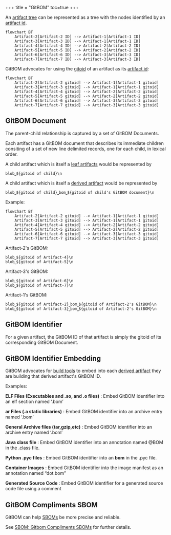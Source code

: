 +++
title = "GitBOM"
toc=true
+++

An [artifact tree](/glossary/artifact_tree) can be represented as a tree with the nodes identified by an [artifact id](/glossary/artifact#artifact-identifiers).

```mermaid
flowchart BT
    Artifact-2[Artifact-2 ID] --> Artifact-1[Artifact-1 ID]
    Artifact-3[Artifact-3 ID] --> Artifact-1[Artifact-1 ID]
    Artifact-4[Artifact-4 ID] --> Artifact-2[Artifact-2 ID]
    Artifact-5[Artifact-5 ID] --> Artifact-2[Artifact-2 ID]
    Artifact-6[Artifact-6 ID] --> Artifact-3[Artifact-3 ID]
    Artifact-7[Artifact-7 ID] --> Artifact-3[Artifact-3 ID]
```

GitBOM advocates for using the [gitoid](/glossary/git/#git-object-id-gitoid) of an artifact as its [artifact id](/glossary/artifact#artifact-identifiers):

```mermaid
flowchart BT
    Artifact-2[Artifact-2 gitoid] --> Artifact-1[Artifact-1 gitoid]
    Artifact-3[Artifact-3 gitoid] --> Artifact-1[Artifact-1 gitoid]
    Artifact-4[Artifact-4 gitoid] --> Artifact-2[Artifact-2 gitoid]
    Artifact-5[Artifact-5 gitoid] --> Artifact-2[Artifact-2 gitoid]
    Artifact-6[Artifact-6 gitoid] --> Artifact-3[Artifact-3 gitoid]
    Artifact-7[Artifact-7 gitoid] --> Artifact-3[Artifact-3 gitoid]
```

## GitBOM Document
The parent-child relationship is captured by a set of GitBOM Documents.

Each artifact has a GitBOM document that describes its immediate children consiting of a set of new line delimited records, one for each child, in lexical order.

A child artifact which is itself a [leaf artifacts](/glossary/artifact/#leaf-artifacts) would be represented by

```
blob⎵${gitoid of child}\n
```

A child artifact which is itself a [derived artifact](/glossary/artifact/#derived-artifacts) would be represented by
```
blob⎵${gitoid of child}⎵bom⎵${gitoid of child's GitBOM document}\n
```

Example:

```mermaid
flowchart BT
    Artifact-2[Artifact-2 gitoid] --> Artifact-1[Artifact-1 gitoid]
    Artifact-3[Artifact-3 gitoid] --> Artifact-1[Artifact-1 gitoid]
    Artifact-4[Artifact-4 gitoid] --> Artifact-2[Artifact-2 gitoid]
    Artifact-5[Artifact-5 gitoid] --> Artifact-2[Artifact-2 gitoid]
    Artifact-6[Artifact-6 gitoid] --> Artifact-3[Artifact-3 gitoid]
    Artifact-7[Artifact-7 gitoid] --> Artifact-3[Artifact-3 gitoid]
```

Artifact-2's GitBOM:

```
blob⎵${gitoid of Artifact-4}\n
blob⎵${gitoid of Artifact-5}\n
```

Artifact-3's GitBOM:
```
blob⎵${gitoid of Artifact-6}\n
blob⎵${gitoid of Artifact-7}\n
```

Artifact-1's GitBOM:
```
blob⎵${gitoid of Artifact-2}⎵bom⎵${gitoid of Artifact-2's GitBOM}\n
blob⎵${gitoid of Artifact-3}⎵bom⎵${gitoid of Artifact-2's GitBOM}\n
```

## GitBOM Identifier

For a given artifact, the GitBOM ID of that artifact is simply the gitoid of its corresponding GitBOM Document.

## GitBOM Identifier Embedding

GitBOM advocates for [build tools](/resources/glossarybuildtool) to embed into each [derived artifact](/glossary/artifact/#derived-artifacts) they are building that derived artifact's GitBOM ID.

Examples:

**ELF Files (Executables and .so, and .o files)**
: Embed GitBOM identifier into an elf section named ‘.bom’

**ar Files (.a static libraries)**
: Embed GitBOM identifier into an archive entry named ‘.bom’

**General Archive files (tar,gzip,etc)**
: Embed GitBOM identifier into an archive entry named ‘.bom’

**Java class file**
: Embed GitBOM identifier into an annotation named @BOM in the .class file.

**Python .pyc files**
: Embed GitBOM identifier into an __bom__ in the .pyc file.

**Container Images**
: Embed GitBOM identifier into the image manifest as an annotation named “dot.bom”

**Generated Source Code**
: Embed GitBOM identifier for a generated source code file using a comment

## GitBOM Compliments SBOM
GitBOM can help [SBOMs](/glossary/sbom) be more precise and reliable.

See [SBOM: Gitbom Compliments SBOMs](/glossary/sbom/#gitbom-compliments-sbom) for further details.
